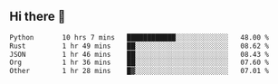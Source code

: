 ## Hi there 👋

<!--
**whirlun/whirlun** is a ✨ _special_ ✨ repository because its `README.md` (this file) appears on your GitHub profile.

Here are some ideas to get you started:

- 🔭 I’m currently working on ...
- 🌱 I’m currently learning ...
- 👯 I’m looking to collaborate on ...
- 🤔 I’m looking for help with ...
- 💬 Ask me about ...
- 📫 How to reach me: ...
- 😄 Pronouns: ...
- ⚡ Fun fact: ...
-->
<!--START_SECTION:waka-->

```txt
Python       10 hrs 7 mins   ████████████░░░░░░░░░░░░░   48.00 %
Rust         1 hr 49 mins    ██░░░░░░░░░░░░░░░░░░░░░░░   08.62 %
JSON         1 hr 46 mins    ██░░░░░░░░░░░░░░░░░░░░░░░   08.43 %
Org          1 hr 36 mins    ██░░░░░░░░░░░░░░░░░░░░░░░   07.60 %
Other        1 hr 28 mins    █▓░░░░░░░░░░░░░░░░░░░░░░░   07.01 %
```

<!--END_SECTION:waka-->
